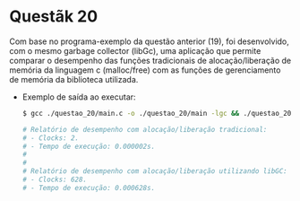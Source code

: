 # Questãk 20

Com base no programa-exemplo da questão anterior (19), foi desenvolvido, com o mesmo garbage collector (libGc), uma aplicação que permite comparar o desempenho das funções tradicionais de alocação/liberação de memória da linguagem c (malloc/free) com as funções de gerenciamento de memória da biblioteca utilizada.

- Exemplo de saída ao executar:
  ```bash
  $ gcc ./questao_20/main.c -o ./questao_20/main -lgc && ./questao_20/main

  # Relatório de desempenho com alocação/liberação tradicional: 
  # - Clocks: 2.
  # - Tempo de execução: 0.000002s.
  # 
  # 
  # Relatório de desempenho com alocação/liberação utilizando libGC: 
  # - Clocks: 628.
  # - Tempo de execução: 0.000628s.
  ```